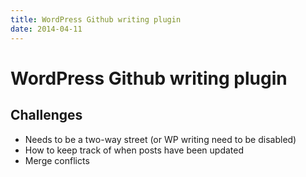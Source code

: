 ```yaml
---
title: WordPress Github writing plugin
date: 2014-04-11
---
```


# WordPress Github writing plugin

## Challenges

* Needs to be a two-way street (or WP writing need to be disabled)
* How to keep track of when posts have been updated
* Merge conflicts